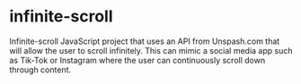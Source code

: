 # infinite-scroll
Infinite-scroll JavaScript project that uses an API from Unspash.com that will allow the user to scroll infinitely. This can mimic a social media app such as Tik-Tok or Instagram where the user can continuously scroll down through content. 
